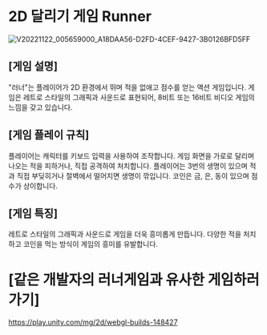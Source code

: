 # 2D 달리기 게임 Runner

![V20221122_005659000_A18DAA56-D2FD-4CEF-9427-3B0126BFD5FF](https://github.com/bboooyaho/Runner/assets/60571718/49d96187-ab7f-4a28-b5bd-545505a17382)


## [게임 설명]

"러너"는 플레이어가 2D 환경에서 뛰며 적을 없애고 점수를 얻는 액션 게임입니다.
게임은 레트로 스타일의 그래픽과 사운드로 표현되어, 8비트 또는 16비트 비디오 게임의 느낌을 갖고 있습니다.

## [게임 플레이 규칙]

플레이어는 캐릭터를 키보드 입력을 사용하여 조작합니다.
게임 화면을 가로로 달리며 나오는 적을 피하거나, 직접 공격하여 처치합니다.
플레이어는 3번의 생명이 있으며 적과 직접 부딪히거나 절벽에서 떨어지면 생명이 깎입니다. 
코인은 금, 은, 동이 있으며 점수가 상이합니다. 

## [게임 특징]

레트로 스타일의 그래픽과 사운드로 게임을 더욱 흥미롭게 만듭니다.
다양한 적을 처치하고 코인을 먹는 방식이 게임의 흥미를 유발합니다.


# [같은 개발자의 러너게임과 유사한 게임하러가기]
https://play.unity.com/mg/2d/webgl-builds-148427
